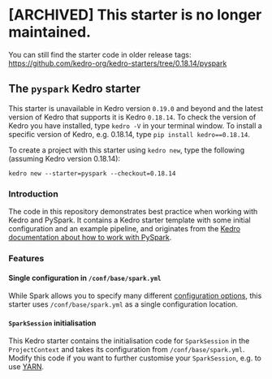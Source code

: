 # [ARCHIVED] This starter is no longer maintained.
You can still find the starter code in older release tags: https://github.com/kedro-org/kedro-starters/tree/0.18.14/pyspark 

## The `pyspark` Kedro starter
This starter is unavailable in Kedro version `0.19.0` and beyond and the latest version of Kedro that supports it is Kedro `0.18.14`. To check the version of Kedro you have installed, type `kedro -V` in your terminal window. To install a specific version of Kedro, e.g. 0.18.14, type `pip install kedro==0.18.14`.

To create a project with this starter using `kedro new`, type the following (assuming Kedro version 0.18.14):

```
kedro new --starter=pyspark --checkout=0.18.14
``` 

### Introduction
The code in this repository demonstrates best practice when working with Kedro and PySpark. It contains a Kedro starter template with some initial configuration and an example pipeline, and originates from the [Kedro documentation about how to work with PySpark](https://docs.kedro.org/en/stable/integrations/pyspark_integration.html).

### Features

#### Single configuration in `/conf/base/spark.yml`

While Spark allows you to specify many different [configuration options](https://spark.apache.org/docs/latest/configuration.html), this starter uses `/conf/base/spark.yml` as a single configuration location.

#### `SparkSession` initialisation

This Kedro starter contains the initialisation code for `SparkSession` in the `ProjectContext` and takes its configuration from `/conf/base/spark.yml`. Modify this code if you want to further customise your `SparkSession`, e.g. to use [YARN](https://hadoop.apache.org/docs/current/hadoop-yarn/hadoop-yarn-site/YARN.html).
